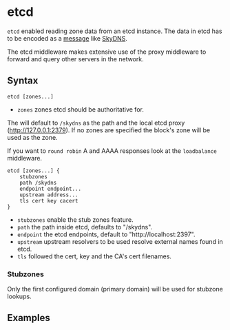 # etcd

`etcd` enabled reading zone data from an etcd instance. The data in etcd has to be encoded as
a [message](https://github.com/skynetservices/skydns/blob/2fcff74cdc9f9a7dd64189a447ef27ac354b725f/msg/service.go#L26)
like [SkyDNS](https//github.com/skynetservices/skydns).

The etcd middleware makes extensive use of the proxy middleware to forward and query
other servers in the network.

## Syntax

~~~
etcd [zones...]
~~~

* `zones` zones etcd should be authoritative for.

The will default to `/skydns` as the path and the local etcd proxy (http://127.0.0.1:2379).
If no zones are specified the block's zone will be used as the zone.

If you want to `round robin` A and AAAA responses look at the `loadbalance` middleware.

~~~
etcd [zones...] {
    stubzones
    path /skydns
    endpoint endpoint...
    upstream address...
    tls cert key cacert
}
~~~

* `stubzones` enable the stub zones feature.
* `path` the path inside etcd, defaults to "/skydns".
* `endpoint` the etcd endpoints, default to "http://localhost:2397".
* `upstream` upstream resolvers to be used resolve external names found in etcd.
* `tls` followed the cert, key and the CA's cert filenames.

### Stubzones

Only the first configured domain (primary domain) will be used for stubzone lookups.


## Examples
